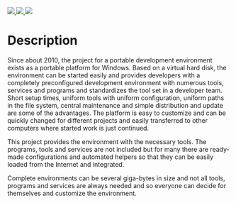 <p>
  <a href="https://github.com/seanox/portable-development-environment/pulls">
    <img src="https://img.shields.io/badge/maintenance-active-green?style=for-the-badge">
  </a>  
  <a href="https://github.com/seanox/portable-development-environment/issues">
    <img src="https://img.shields.io/badge/maintenance-active-green?style=for-the-badge">
  </a>
  <a href="http://seanox.de/contact">
    <img src="https://img.shields.io/badge/support-active-green?style=for-the-badge">
  </a>
</p>


# Description
Since about 2010, the project for a portable development environment
exists as a portable platform for Windows. Based on a virtual hard disk,
the environment can be started easily and provides developers with a
completely preconfigured development environment with numerous tools,
services and programs and standardizes the tool set in a developer team.
Short setup times, uniform tools with uniform configuration, uniform
paths in the file system, central maintenance and simple distribution
and update are some of the advantages. The platform is easy to customize
and can be quickly changed for different projects and easily transferred
to other computers where started work is just continued.

This project provides the environment with the necessary tools. The
programs, tools and services are not included but for many there are
ready-made configurations and automated helpers so that they can be
easily loaded from the Internet and integrated.

Complete environments can be several giga-bytes in size and not all
tools, programs and services are always needed and so everyone can
decide for themselves and customize the environment.
